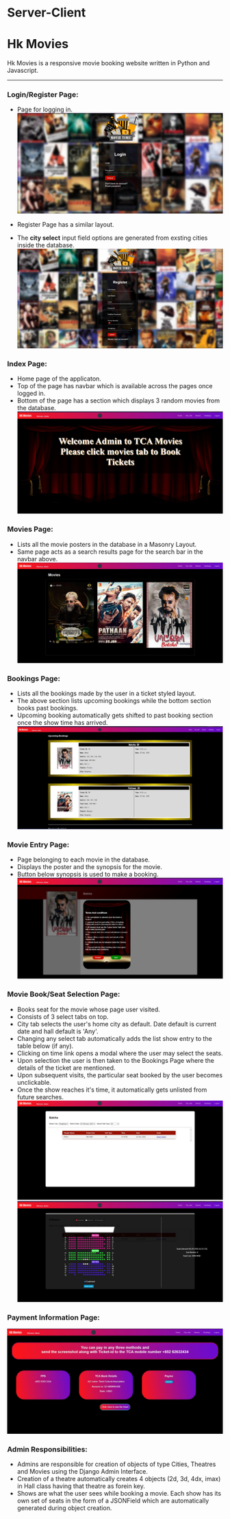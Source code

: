 # Server-Client
# Hk Movies

 Hk Movies is a responsive movie booking website written in Python and Javascript.
___
### Login/Register Page:
- Page for logging in.
![image](https://raw.githubusercontent.com/Abhitator216/TCA_HK_Movies_Ticketing/main/FinalProject/documents/1.jpg)

- Register Page has a similar layout. 
- The **city select** input field options are generated from exsting cities inside the database.
![image](https://raw.githubusercontent.com/Abhitator216/TCA_HK_Movies_Ticketing/main/FinalProject/documents/2.jpg)

### Index Page:
- Home page of the applicaton. 
- Top of the page has navbar which is available across the pages once logged in. 
- Bottom of the page has a section which displays 3 random movies from the database.
![image](https://raw.githubusercontent.com/Abhitator216/TCA_HK_Movies_Ticketing/main/FinalProject/documents/3.jpg)

### Movies Page:
- Lists all the movie posters in the database in a Masonry Layout.
- Same page acts as a search results page for the search bar in the navbar above.
![image](https://raw.githubusercontent.com/Abhitator216/TCA_HK_Movies_Ticketing/main/FinalProject/documents/4.jpg)

### Bookings Page:
- Lists all the bookings made by the user in a ticket styled layout. 
- The above section lists upcoming bookings while the bottom section books past bookings.
- Upcoming booking automatically gets shifted to past booking section once the show time has arrived.
![image](https://raw.githubusercontent.com/Abhitator216/TCA_HK_Movies_Ticketing/main/FinalProject/documents/5.jpg)

### Movie Entry Page:
- Page belonging to each movie in the database.
- Displays the poster and the synopsis for the movie.
- Button below synopsis is used to make a booking.
![image](https://raw.githubusercontent.com/Abhitator216/TCA_HK_Movies_Ticketing/main/FinalProject/documents/6.jpg)

### Movie Book/Seat Selection Page:
- Books seat for the movie whose page user visited.
- Consists of 3 select tabs on top.
- City tab selects the user's home city as default. Date default is current date and hall default is 'Any'.
- Changing any select tab automatically adds the list show entry to the table below (if any).
- Clicking on time link opens a modal where the user may select the seats.
- Upon selection the user is then taken to the Bookings Page where the details of the ticket are mentioned.
- Upon subsequent visits, the particular seat booked by the user becomes unclickable.
- Once the show reaches it's time, it automatically gets unlisted from future searches.
![image](https://raw.githubusercontent.com/Abhitator216/TCA_HK_Movies_Ticketing/main/FinalProject/documents/7.jpg)
![image](https://raw.githubusercontent.com/Abhitator216/TCA_HK_Movies_Ticketing/main/FinalProject/documents/8.jpg)

### Payment Information Page:
![image](https://raw.githubusercontent.com/Abhitator216/TCA_HK_Movies_Ticketing/main/FinalProject/documents/9.jpg)
### Admin Responsibilities:
- Admins are responsible for creation of objects of type Cities, Theatres and Movies using the Django Admin Interface. 
- Creation of a theatre automatically creates 4 objects (2d, 3d, 4dx, imax) in Hall class having that theatre as forein key.
- Shows are what the user sees while booking a movie. Each show has its own set of seats in the form of a JSONField which are automatically generated during object creation.
